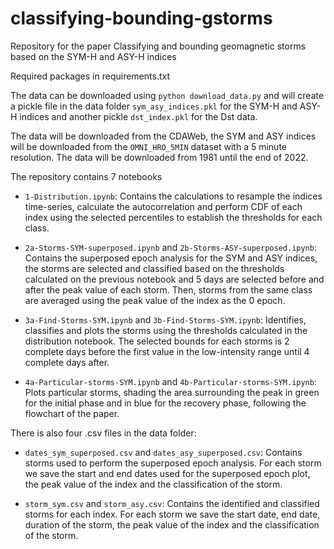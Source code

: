 # classifying-bounding-gstorms

Repository for the paper Classifying and bounding geomagnetic storms based on the SYM-H and ASY-H indices

Required packages in requirements.txt

The data can be downloaded using ``python download_data.py`` and will create a pickle file in the data folder ``sym_asy_indices.pkl`` for the SYM-H and ASY-H indices and another pickle ``dst_index.pkl`` for the Dst data.

The data will be downloaded from the CDAWeb, the SYM and ASY indices will be downloaded from the ``OMNI_HRO_5MIN`` dataset with a 5 minute resolution. The data will be downloaded from 1981 until the end of 2022.

The repository contains 7 notebooks

* ``1-Distribution.ipynb``: Contains the calculations to resample the indices time-series, calculate the autocorrelation and perform CDF of each index using the selected percentiles to establish the thresholds for each class.

* ``2a-Storms-SYM-superposed.ipynb`` and ``2b-Storms-ASY-superposed.ipynb``: Contains the superposed epoch analysis for the SYM and ASY indices, the storms are selected and classified based on the thresholds calculated on the previous notebook and 5 days are selected before and after the peak value of each storm. Then, storms from the same class are averaged using the peak value of the index as the 0 epoch.

* ``3a-Find-Storms-SYM.ipynb`` and ``3b-Find-Storms-SYM.ipynb``: Identifies, classifies and plots the storms using the thresholds calculated in the distribution notebook. The selected bounds for each storms is 2 complete days before the first value in the low-intensity range until 4 complete days after.

* ``4a-Particular-storms-SYM.ipynb`` and ``4b-Particular-storms-SYM.ipynb``: Plots particular storms, shading the area surrounding the peak in green for the initial phase and in blue for the recovery phase, following the flowchart of the paper.

There is also four .csv files in the data folder:

* ``dates_sym_superposed.csv`` and ``dates_asy_superposed.csv``: Contains storms used to perform the superposed epoch analysis. For each storm we save the start and end dates used for the superposed epoch plot, the peak value of the index and the classification of the storm.

* ``storm_sym.csv`` and ``storm_asy.csv``: Contains the identified and classified storms for each index.  For each storm we save the start date, end date, duration of the storm, the peak value of the index and the classification of the storm.
